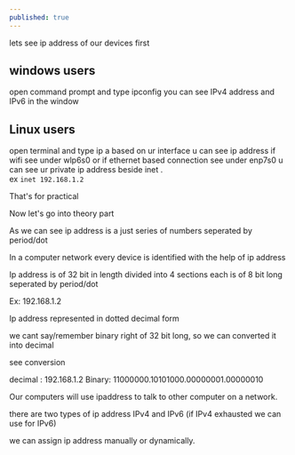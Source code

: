 ```yaml
---
published: true
---
```


lets see ip address of our devices first
## windows users
open command prompt and type ipconfig
you can see IPv4 address and IPv6 in the window
## Linux users 
open terminal and type ip a
based on ur interface u can see ip address if wifi see under wlp6s0 or if ethernet based connection see under enp7s0  u can see ur private ip address beside inet .<br>
ex `inet 192.168.1.2`

That's for practical  

Now let's go into theory part

As we can see ip address is a just series of numbers seperated by period/dot

In a computer network every device is identified with the help of ip address

Ip address is of 32 bit in length divided into 4 sections each is of 8 bit long seperated by period/dot

Ex: 192.168.1.2

Ip address represented in dotted decimal form

we cant say/remember binary right of 32 bit long, so we can converted it into decimal

see conversion

decimal : 192.168.1.2 
Binary:  11000000.10101000.00000001.00000010

Our computers will use ipaddress to talk to other computer on a network.

there are two types of ip address IPv4 and IPv6 (if IPv4 exhausted we can use for IPv6)


we can assign ip address manually or dynamically.



